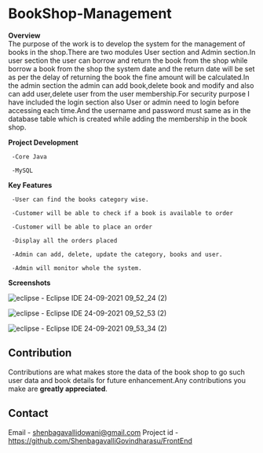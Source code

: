 # BookShop-Management
**Overview** <br>
The purpose of the work is to develop the system for the management of books in the shop.There are two modules User section and Admin section.In user section the user can borrow and return the book from the shop while borrow a book from the shop the system date and the return date will be set as per the delay of returning the book the fine amount will be calculated.In the admin section the admin can add book,delete book and modify and also can add user,delete user from the user membership.For security purpose I have included the login section also User or admin need to login before accessing each time.And the username and password must same as in the database table which is created while adding the membership in the book shop.<br>

**Project Development** <br>
     
     -Core Java 
   
     -MySQL
   
**Key Features**

     -User can find the books category wise.
   
     -Customer will be able to check if a book is available to order
   
     -Customer will be able to place an order
   
     -Display all the orders placed
   
     -Admin can add, delete, update the category, books and user.
   
     -Admin will monitor whole the system.
     
**Screenshots**

![eclipse - Eclipse IDE 24-09-2021 09_52_24 (2)](https://user-images.githubusercontent.com/88303324/134812075-0d74f31b-50fa-429b-a2fa-3c6df9951498.png)

![eclipse - Eclipse IDE 24-09-2021 09_52_53 (2)](https://user-images.githubusercontent.com/88303324/134812258-e152de6f-a51b-4de5-a662-2111b02a3bb9.png)

![eclipse - Eclipse IDE 24-09-2021 09_53_34 (2)](https://user-images.githubusercontent.com/88303324/134812375-e8e1d8f1-3c68-425c-b811-173bb0158510.png)

## Contribution
Contributions are what makes store the data of the book shop to go such user data and book details for future enhancement.Any contributions you make are **greatly appreciated**.

## Contact
Email      - shenbagavallidowani@gmail.com
Project id - https://github.com/ShenbagavalliGovindharasu/FrontEnd


   
